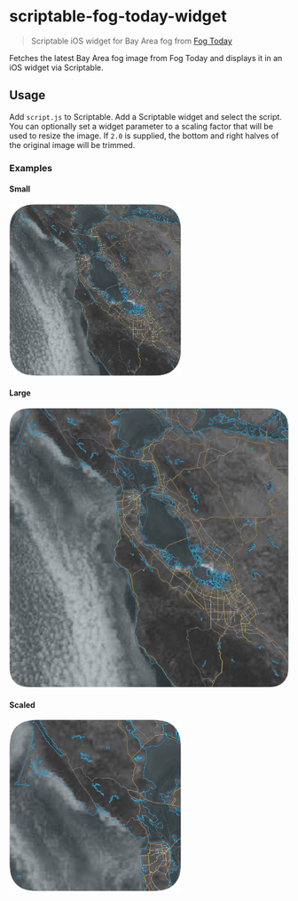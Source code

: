# scriptable-fog-today-widget

> Scriptable iOS widget for Bay Area fog from [Fog Today](https://fog.today)

Fetches the latest Bay Area fog image from Fog Today and displays it in an iOS widget via Scriptable. 

## Usage

Add `script.js` to Scriptable. Add a Scriptable widget and select the script. You can optionally set a widget parameter to a scaling factor that will be used to resize the image. If `2.0` is supplied, the bottom and right halves of the original image will be trimmed. 

### Examples

#### Small

![small widget](small.png)

#### Large

![large widget](large.png)

#### Scaled

![scaled](scaled.png)
